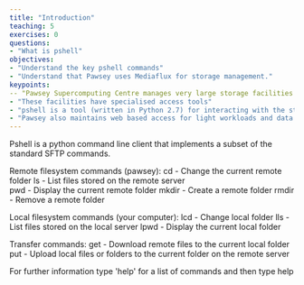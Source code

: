 ```yaml
---
title: "Introduction"
teaching: 5
exercises: 0
questions:
- "What is pshell"
objectives:
- "Understand the key pshell commands"
- "Understand that Pawsey uses Mediaflux for storage management."
keypoints:
-- "Pawsey Supercomputing Centre manages very large storage facilities for researchers"
- "These facilities have specialised access tools"
- "pshell is a tool (written in Python 2.7) for interacting with the storage system"
- "Pawsey also maintains web based access for light workloads and data sharing"
---
```

Pshell is a python command line client that implements a subset of the standard SFTP commands. 

Remote filesystem commands (pawsey):
cd - Change the current remote folder
ls - List files stored on the remote server         
pwd - Display the current remote folder
mkdir - Create a remote folder
rmdir - Remove a remote folder

Local filesystem commands (your computer):
lcd - Change local folder
lls - List files stored on the local server
lpwd - Display the current local folder

Transfer commands:
get - Download remote files to the current local folder
put - Upload local files or folders to the current folder on the remote server

For further information type 'help' for a list of commands and then type help <topic>
